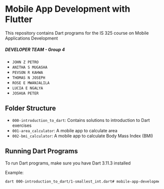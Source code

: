# Mobile App Development with Flutter

This repository contains Dart programs for the IS 325 course on Mobile Applications Development
##### DEVELOPER TEAM - Group 4
- `JOHN Z PETRO`
- `ANITHA S MUGASHA`
- `PEVSON R KAHWA`
- `THOMAS N JOSEPH`
- `ROSE E MWANJALILA`
- `LUCIA E NGALYA`
- `JOSHUA PETER`

## Folder Structure

- `000-introduction_to_dart`: Contains solutions to introduction to Dart exercises
- `001-area_calculator`: A mobile app to calculate area
- `002-bmi_calculator`: A mobile app to calculate Body Mass Index (BMI)

## Running Dart Programs

To run Dart programs, make sure you have Dart 3.11.3 installed

Example:
```bash
dart 000-introduction_to_dart/1-smallest_int.dart# mobile-app-development-with-flutter
